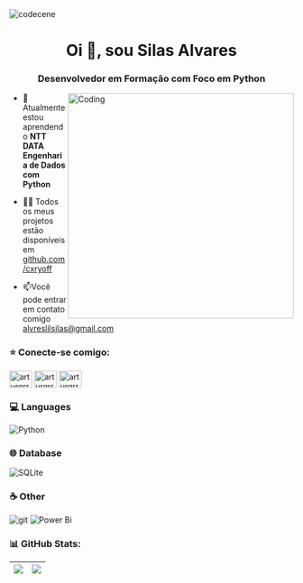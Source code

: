 <img align="center" src="https://i.imgur.com/dMEjCBP.gif" alt="codecene">
<h1 align="center">Oi 👋, sou Silas Alvares</h1>
<h3 align="center">Desenvolvedor em Formação com Foco em Python</h3>
<img align="right" alt="Coding" width="400" src="https://i.giphy.com/QDjpIL6oNCVZ4qzGs7.webp">

- 🌱Atualmente estou aprendendo **NTT DATA Engenharia de Dados com Python**

- 👨‍💻 Todos os meus projetos estão disponíveis em [github.com/cxryoff](github.com/cxryoff)

- 📫Você pode entrar em contato comigo alvreslilsilas@gmail.com

<h3 align="left">⭐️ Conecte-se comigo:</h3>
<p align="left">
<a href="https://twitter.com/cxry_off" target="blank"><img align="center" src="https://raw.githubusercontent.com/rahuldkjain/github-profile-readme-generator/master/src/images/icons/Social/twitter.svg" alt="arturgrr_" height="30" width="40" /></a>
<a href="https://www.linkedin.com/in/silas-%C3%A1lvares-18a240245/" target="blank"><img align="center" src="https://raw.githubusercontent.com/rahuldkjain/github-profile-readme-generator/master/src/images/icons/Social/linked-in-alt.svg" alt="arturgrr" height="30" width="40" /></a>
<a href="https://instagram.com/corysilas" target="blank"><img align="center" src="https://raw.githubusercontent.com/rahuldkjain/github-profile-readme-generator/master/src/images/icons/Social/instagram.svg" alt="arturgrr" height="30" width="40" /></a>
</p>

<h3 align="left">💻 Languages</h3>

  ![Python](https://img.shields.io/badge/python-3670A0?style=for-the-badge&logo=python&logoColor=ffdd54) 


<h3 align="left">🌐 Database</h3>

![SQLite](https://img.shields.io/badge/sqlite-%2307405e.svg?style=for-the-badge&logo=sqlite&logoColor=white)

<h3 align="left">☕️ Other</h3>

 ![git](https://img.shields.io/badge/git-black?style=for-the-badge&logo=git&logoColor=5849BE)  ![Power Bi](https://img.shields.io/badge/power_bi-F2C811?style=for-the-badge&logo=powerbi&logoColor=black) 

<h3 align="left">📊 GitHub Stats:</h3>

| ![]([https://github-readme-streak-stats.herokuapp.com/?user=goat-silas&theme=dark&hide=border=false](https://github-readme-stats.vercel.app/api?username=anuraghazra&show_icons=true&theme=transparent)) | ![](https://github-readme-stats.vercel.app/api?username=goat-silas&theme=dark&hide_border=false&include_all_commits=false&count_private=false) |
| :-: | :-: |

